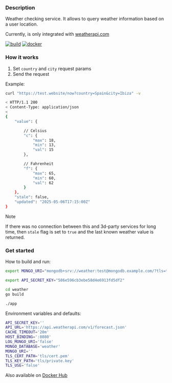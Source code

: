 ### Description

Weather checking service. It allows to query weather information based on a user location.

Currently, is only integrated with [weatherapi.com](https://www.weatherapi.com)

[![build](https://github.com/WildDev/weather/actions/workflows/go.yml/badge.svg)](https://github.com/WildDev/weather/actions/workflows/go.yml) [![docker](https://github.com/WildDev/weather/actions/workflows/docker-image.yml/badge.svg)](https://github.com/WildDev/weather/actions/workflows/docker-image.yml)

### How it works

1. Set `country` and `city` request params
3. Send the request

Example:
```bash
curl "https://test.website/now?country=Spain&city=Ibiza" -v

< HTTP/1.1 200
< Content-Type: application/json
<
{
    "value": {

        // Celsius
        "c": {
            "max": 18,
            "min": 13,
            "val": 15
        },

        // Fahrenheit
        "f": {
            "max": 65,
            "min": 60,
            "val": 62
        }
    },
    "stale": false,
    "updated": "2025-05-06T17:15:00Z"
}
```

> [!NOTE]
> If there was no connection between this and 3d-party services for long time, then `stale` flag is set to `true` and the last known weather value is returned.

### Get started

How to build and run:

```bash
export MONGO_URI="mongodb+srv://weather:test@mongodb.example.com/?tls=true&authSource=admin&replicaSet=mongodb"

export API_SECRET_KEY="586e596cb3ebe58d4e6913fd5df2"

cd weather
go build

./app
```

Environment variables and defaults:

```bash
API_SECRET_KEY=''
API_URL='https://api.weatherapi.com/v1/forecast.json'
CACHE_TIMEOUT='20m'
HOST_BINDING=':8080'
LOG_MONGO_URI='false'
MONGO_DATABASE='weather'
MONGO_URI=''
TLS_CERT_PATH='tls/cert.pem'
TLS_KEY_PATH='tls/private.key'
TLS_USE='false'
```

Also available on [Docker Hub](https://hub.docker.com/r/wilddev/weather)
